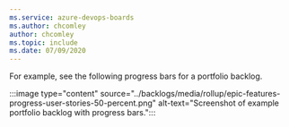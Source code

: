 ```yaml
---
ms.service: azure-devops-boards
ms.author: chcomley
author: chcomley
ms.topic: include
ms.date: 07/09/2020
---
```


For example, see the following progress bars for a portfolio backlog. 

:::image type="content" source="../backlogs/media/rollup/epic-features-progress-user-stories-50-percent.png" alt-text="Screenshot of example portfolio backlog with progress bars.":::
